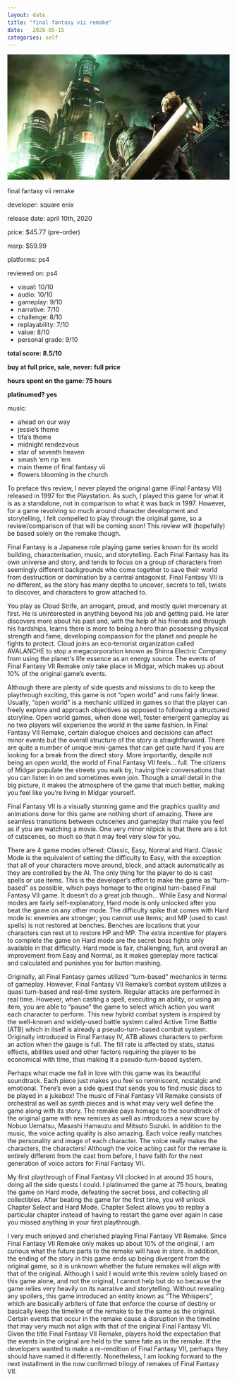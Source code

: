 ```yaml
---
layout: date
title: "final fantasy vii remake"
date:   2020-05-15
categories: self
---
```


![cloud](/assets/img/cloud.jpg)

final fantasy vii remake

developer: square enix

release date: april 10th, 2020

price: $45.77 (pre-order)

msrp: $59.99

platforms: ps4

reviewed on: ps4

- visual: 10/10
- audio: 10/10
- gameplay: 9/10
- narrative: 7/10
- challenge: 8/10
- replayability: 7/10
- value: 8/10
- personal grade: 9/10

**total score: 8.5/10**

**buy at full price, sale, never: full price**

**hours spent on the game: 75 hours**

**platinumed? yes**

music: 
- ahead on our way
- jessie’s theme
- tifa’s theme
- midnight rendezvous
- star of seventh heaven
- smash ‘em rip ‘em
- main theme of final fantasy vii
- flowers blooming in the church

To preface this review, I never played the original game (Final Fantasy VII) released in 1997 for the Playstation. As such, I played this game for what it is as a standalone, not in comparison to what it was back in 1997. However, for a game revolving so much around character development and storytelling, I felt compelled to play through the original game, so a review/comparison of that will be coming soon! This review will (hopefully) be based solely on the remake though.

Final Fantasy is a Japanese role playing game series known for its world building, characterisation, music, and storytelling. Each Final Fantasy has its own universe and story, and tends to focus on a group of characters from seemingly different backgrounds who come together to save their world from destruction or domination by a central antagonist. Final Fantasy VII is no different, as the story has many depths to uncover, secrets to tell, twists to discover, and characters to grow attached to.

You play as Cloud Strife, an arrogant, proud, and mostly quiet mercenary at first. He is uninterested in anything beyond his job and getting paid.  He later discovers more about his past and, with the help of his friends and through his hardships, learns there is more to being a hero than possessing physical strength and fame, developing compassion for the planet and people he fights to protect. Cloud joins an eco-terrorist organization called AVALANCHE to stop a megacorporation known as Shinra Electric Company from using the planet's life essence as an energy source. The events of Final Fantasy VII Remake only take place in Midgar, which makes up about 10% of the original game’s events.

Although there are plenty of side quests and missions to do to keep the playthrough exciting, this game is not “open world” and runs fairly linear. Usually, “open world” is a mechanic utilized in games so that the player can freely explore and approach objectives as opposed to following a structured storyline. Open world games, when done well, foster emergent gameplay as no two players will experience the world in the same fashion. In Final Fantasy VII Remake, certain dialogue choices and decisions can affect minor events but the overall structure of the story is straightforward. There are quite a number of unique mini-games that can get quite hard if you are looking for a break from the direct story. More importantly, despite not being an open world, the world of Final Fantasy VII feels… full. The citizens of Midgar populate the streets you walk by, having their conversations that you can listen in on and sometimes even join. Though a small detail in the big picture, it makes the atmosphere of the game that much better, making you feel like you’re living in Midgar yourself.

Final Fantasy VII is a visually stunning game and the graphics quality and animations done for this game are nothing short of amazing. There are seamless transitions between cutscenes and gameplay that make you feel as if you are watching a movie. One very minor nitpick is that there are a lot of cutscenes, so much so that it may feel very slow for you.

There are 4 game modes offered: Classic, Easy, Normal and Hard. Classic Mode is the equivalent of setting the difficulty to Easy, with the exception that all of your characters move around, block, and attack automatically as they are controlled by the AI. The only thing for the player to do is cast spells or use items. This is the developer’s effort to make the game as “turn-based” as possible, which pays homage to the original turn-based Final Fantasy VII game. It doesn’t do a great job though… While Easy and Normal modes are fairly self-explanatory, Hard mode is only unlocked after you beat the game on any other mode. The difficulty spike that comes with Hard mode is: enemies are stronger; you cannot use items; and MP (used to cast spells) is not restored at benches. Benches are locations that your characters can rest at to restore HP and MP. The extra incentive for players to complete the game on Hard mode are the secret boss fights only available in that difficulty. Hard mode is fair, challenging, fun, and overall an improvement from Easy and Normal, as it makes gameplay more tactical and calculated and punishes you for button mashing.

Originally, all Final Fantasy games utilized “turn-based” mechanics in terms of gameplay. However, Final Fantasy VII Remake’s combat system utilizes a quasi turn-based and real-time system. Regular attacks are performed in real time. However, when casting a spell, executing an ability, or using an item, you are able to “pause” the game to select which action you want each character to perform. This new hybrid combat system is inspired by the well-known and widely-used battle system called Active Time Battle (ATB) which in itself is already a pseudo-turn-based combat system. Originally introduced in Final Fantasy IV,  ATB allows characters to perform an action when the gauge is full. The fill rate is affected by stats, status effects, abilities used and other factors requiring the player to be economical with time, thus making it a pseudo-turn-based system.

Perhaps what made me fall in love with this game was its beautiful soundtrack. Each piece just makes you feel so reminiscent, nostalgic and emotional. There’s even a side quest that sends you to find music discs to be played in a jukebox! The music of Final Fantasy VII Remake consists of orchestral as well as synth pieces and is what may very well define the game along with its story. The remake pays homage to the soundtrack of the original game with new remixes as well as introduces a new score by Nobuo Uematsu, Masashi Hamauzu and Mitsuto Suzuki. In addition to the music, the voice acting quality is also amazing. Each voice really matches the personality and image of each character. The voice really makes the characters, the characters! Although the voice acting cast for the remake is entirely different from the cast from before, I have faith for the next generation of voice actors for Final Fantasy VII.

My first playthrough of Final Fantasy VII clocked in at around 35 hours, doing all the side quests I could. I platinumed the game at 75 hours, beating the game on Hard mode, defeating the secret boss, and collecting all collectibles. After beating the game for the first time, you will unlock Chapter Select and Hard Mode. Chapter Select allows you to replay a particular chapter instead of having to restart the game over again in case you missed anything in your first playthrough. 

I very much enjoyed and cherished playing Final Fantasy VII Remake. Since Final Fantasy VII Remake only makes up about 10% of the original, I am curious what the future parts to the remake will have in store. In addition, the ending of the story in this game ends up being divergent from the original game, so it is unknown whether the future remakes will align with that of the original. Although I said I would write this review solely based on this game alone, and not the original, I cannot help but do so because the game relies very heavily on its narrative and storytelling. Without revealing any spoilers, this game introduced an entity known as “The Whispers”, which are basically arbiters of fate that enforce the course of destiny or basically keep the timeline of the remake to be the same as the original. Certain events that occur in the remake cause a disruption in the timeline that may very much not align with that of the original Final Fantasy VII. Given the title Final Fantasy VII Remake, players hold the expectation that the events in the original are held to the same fate as in the remake. If the developers wanted to make a re-rendition of Final Fantasy VII, perhaps they should have named it differently. Nonetheless, I am looking forward to the next installment in the now confirmed trilogy of remakes of Final Fantasy VII.
